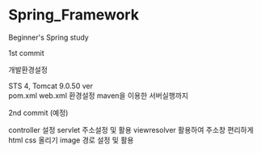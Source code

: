 # Spring_Framework
Beginner's Spring study

1st commit

개발환경설정

STS 4, Tomcat 9.0.50 ver  
pom.xml web.xml 환경설정
maven을 이용한 서버실행까지

2nd commit (예정)

controller 설정
servlet 주소설정 및 활용
viewresolver 활용하여 주소창 편리하게
html css 올리기
image 경로 설정 및 활용


